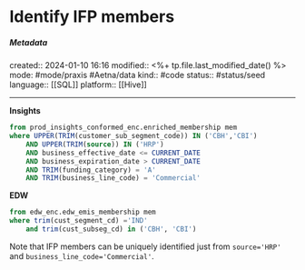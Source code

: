 # Identify IFP members

##### Metadata
created:: 2024-01-10 16:16
modified:: <%+ tp.file.last_modified_date() %>
mode: #mode/praxis #Aetna/data 
kind:: #code
status:: #status/seed
language:: [[SQL]]
platform:: [[Hive]]
***

**Insights**
```sql
from prod_insights_conformed_enc.enriched_membership mem
where UPPER(TRIM(customer_sub_segment_code)) IN ('CBH','CBI')
	AND UPPER(TRIM(source)) IN ('HRP')
	AND business_effective_date <= CURRENT_DATE
	AND business_expiration_date > CURRENT_DATE
	AND TRIM(funding_category) = 'A'
	AND TRIM(business_line_code) = 'Commercial'
```


**EDW**
```sql
from edw_enc.edw_emis_membership mem
where trim(cust_segment_cd) ='IND'
	and trim(cust_subseg_cd) in ('CBH', 'CBI')
```

Note that IFP members can be uniquely identified just from `source='HRP'` and `business_line_code='Commercial'`. 